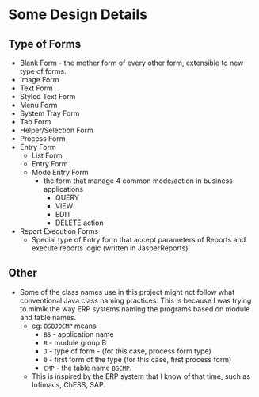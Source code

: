 # Some Design Details

## Type of Forms

- Blank Form - the mother form of every other form, extensible to new type of forms.
- Image Form
- Text Form
- Styled Text Form
- Menu Form
- System Tray Form
- Tab Form
- Helper/Selection Form
- Process Form
- Entry Form
  - List Form
  - Entry Form
  - Mode Entry Form
    - the form that manage 4 common mode/action in business applications
      - QUERY
      - VIEW
      - EDIT
      - DELETE action
- Report Execution Forms
  - Special type of Entry form that accept parameters of Reports and execute reports logic (written in JasperReports).

## Other

- Some of the class names use in this project might not follow what conventional Java class naming practices. This is because I was trying to mimik the way ERP systems naming the programs based on module and table names.
  - eg: `BSBJ0CMP` means
    - `BS` - application name
    - `B` - module group B
    - `J` - type of form - (for this case, process form type)
    - `0` - first form of the type (for this case, first process form)
    - `CMP` - the table name `BSCMP`.
  - This is inspired by the ERP system that I know of that time, such as Infimacs, ChESS, SAP.
